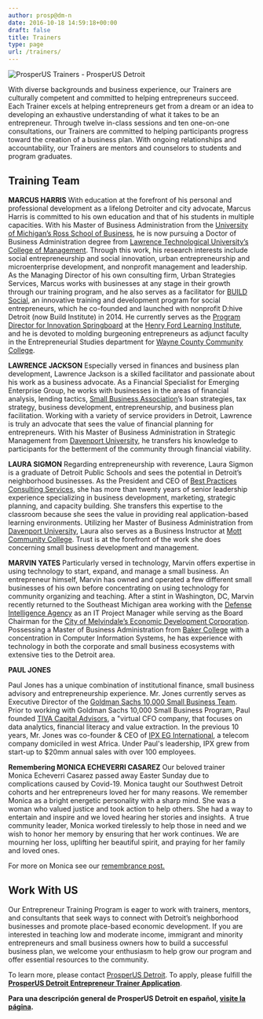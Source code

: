 ```yaml
---
author: prosp@dm-n
date: 2016-10-18 14:59:18+00:00
draft: false
title: Trainers
type: page
url: /trainers/
---
```


![ProsperUS Trainers - ProsperUS Detroit](http://www.prosperusdetroit.org/wp-content/uploads/2016/10/Trainers-1.png)


With diverse backgrounds and business experience, our Trainers are culturally competent and committed to helping entrepreneurs succeed. Each Trainer excels at helping entrepreneurs get from a dream or an idea to developing an exhaustive understanding of what it takes to be an entrepreneur. Through twelve in-class sessions and ten one-on-one consultations, our Trainers are committed to helping participants progress toward the creation of a business plan. With ongoing relationships and accountability, our Trainers are mentors and counselors to students and program graduates.


## Training Team


**MARCUS HARRIS**
With education at the forefront of his personal and professional development as a lifelong Detroiter and city advocate, Marcus Harris is committed to his own education and that of his students in multiple capacities. With his Master of Business Administration from the [University of Michigan’s Ross School of Business](http://michiganross.umich.edu/), he is now pursuing a Doctor of Business Administration degree from [Lawrence Technological University’s College of Management](https://www.ltu.edu/management/). Through this work, his research interests include social entrepreneurship and social innovation, urban entrepreneurship and microenterprise development, and nonprofit management and leadership. As the Managing Director of his own consulting firm, Urban Strategies Services, Marcus works with businesses at any stage in their growth through our training program, and he also serves as a facilitator for [BUILD Social](http://buildinstitute.org/program/build-social/), an innovative training and development program for social entrepreneurs, which he co-founded and launched with nonprofit D:hive Detroit (now Build Institute) in 2014. He currently serves as the [Program Director for Innovation Springboard](http://hfli.org/about-hfli/) at the [Henry Ford Learning Institute](http://hfli.org/), and he is devoted to molding burgeoning entrepreneurs as adjunct faculty in the Entrepreneurial Studies department for [Wayne County Community College](http://www.wcccd.edu/).



**LAWRENCE JACKSON**
Especially versed in finances and business plan development, Lawrence Jackson is a skilled facilitator and passionate about his work as a business advocate. As a Financial Specialist for Emerging Enterprise Group, he works with businesses in the areas of financial analysis, lending tactics, [Small Business Association](https://www.sba.gov/)’s loan strategies, tax strategy, business development, entrepreneurship, and business plan facilitation. Working with a variety of service providers in Detroit, Lawrence is truly an advocate that sees the value of financial planning for entrepreneurs. With his Master of Business Administration in Strategic Management from [Davenport University](https://www.davenport.edu/), he transfers his knowledge to participants for the betterment of the community through financial viability.



**LAURA SIGMON**
Regarding entrepreneurship with reverence, Laura Sigmon is a graduate of Detroit Public Schools and sees the potential in Detroit’s neighborhood businesses. As the President and CEO of [Best Practices Consulting Services](http://www.bestpracticesconsultingservices.com/home.html), she has more than twenty years of senior leadership experience specializing in business development, marketing, strategic planning, and capacity building. She transfers this expertise to the classroom because she sees the value in providing real application-based learning environments. Utilizing her Master of Business Administration from [Davenport University](https://www.davenport.edu/), Laura also serves as a Business Instructor at [Mott Community College](http://www.mcc.edu/). Trust is at the forefront of the work she does concerning small business development and management.



**MARVIN YATES**
Particularly versed in technology, Marvin offers expertise in using technology to start, expand, and manage a small business. An entrepreneur himself, Marvin has owned and operated a few different small businesses of his own before concentrating on using technology for community organizing and teaching. After a stint in Washington, DC, Marvin recently returned to the Southeast Michigan area working with the [Defense Intelligence Agency](http://www.dia.mil/) as an IT Project Manager while serving as the Board Chairman for the [City of Melvindale’s Economic Development Corporation](http://www.melvindale.org/community/economic-development-corporation). Possessing a Master of Business Administration from [Baker College](https://www.baker.edu/) with a concentration in Computer Information Systems, he has experience with technology in both the corporate and small business ecosystems with extensive ties to the Detroit area.



**PAUL JONES**

Paul Jones has a unique combination of institutional finance, small business advisory and entrepreneurship experience. Mr. Jones currently serves as Executive Director of the [Goldman Sachs 10,000 Small Business Team](https://www.goldmansachs.com/citizenship/10000-small-businesses/US/).  Prior to working with Goldman Sachs 10,000 Small Business Program, Paul founded [TIVA Capital Advisors](https://www.tivacapital.com/), a "virtual CFO company, that focuses on data analytics, financial literacy and value extraction. In the previous 10 years, Mr. Jones was co-founder & CEO of [IPX EG International](http://ipxeg.com/), a telecom company domiciled in west Africa. Under Paul's leadership, IPX grew from start-up to $20mm annual sales with over 100 employees.



**Remembering MONICA ECHEVERRI CASAREZ**
Our beloved trainer Monica Echeverri Casarez passed away Easter Sunday due to complications caused by Covid-19. Monica taught our Southwest Detroit cohorts and her entrepreneurs loved her for many reasons. We remember Monica as a bright energetic personality with a sharp mind. She was a woman who valued justice and took action to help others. She had a way to entertain and inspire and we loved hearing her stories and insights.  A true community leader, Monica worked tirelessly to help those in need and we wish to honor her memory by ensuring that her work continues. We are mourning her loss, uplifting her beautiful spirit, and praying for her family and loved ones.

For more on Monica see our [remembrance post.](http://www.prosperusdetroit.org/2020/04/24/monica/)


## 




## Work With US


Our Entrepreneur Training Program is eager to work with trainers, mentors, and consultants that seek ways to connect with Detroit’s neighborhood businesses and promote place-based economic development. If you are interested in teaching low and moderate income, immigrant and minority entrepreneurs and small business owners how to build a successful business plan, we welcome your enthusiasm to help grow our program and offer essential resources to the community.

To learn more, please contact [ProsperUS Detroit](http://www.prosperusdetroit.org/contact-us/). To apply, please fulfill the **[ProsperUS Detroit Entrepreneur Trainer Application](http://www.prosperusdetroit.org/wp-content/uploads/2018/10/ProsperUS_Entrepreneur_Trainer_Application_October_2018.pdf)**.

**Para una descripción general de ProsperUS Detroit en español, [visite la página](http://www.prosperusdetroit.org/informacion-en-espanol/).**

